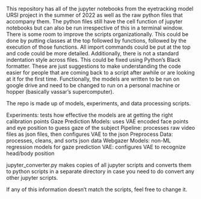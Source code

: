 This repository has all of the jupyter notebooks from the eyetracking model URSI project in the summer of 2022 as well as the raw python files that accompany them. The python files still have the cell function of jupyter notebooks but can also be run irrespective of this in a terminal window. There is some room to improve the scripts organizationally. This could be done by putting classes at the top followed by functions, followed by the execution of those functions. All import commands could be put at the top and code could be more detailed. Additionally, there is not a standard indentation style across files. This could be fixed using Python’s Black formatter. These are just suggestions to make understanding the code easier for people that are coming back to a script after awhile or are looking at it for the first time. Functionally, the models are written to be run on google drive and need to be changed to run on a personal machine or hopper (basically vassar’s supercomputer). 

The repo is made up of models, experiments, and data processing scripts.
 
Experiments: tests how effective the models are at getting the right calibration points
Gaze Prediction Models: uses VAE encoded face points and eye position to guess gaze of the subject
Pipeline: processes raw video files as json files, then configures VAE to the json
Preprocess Data: processes, cleans, and sorts json data
Webgazer Models: non-ML regression models for gaze prediction
VAE: configures VAE to recognize head/body position

jupyter_converter.py makes copies of all jupyter scripts and converts them to python scripts in a separate directory in case you need to do convert any other jupyter scripts.

If any of this information doesn’t match the scripts, feel free to change it.

